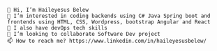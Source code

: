 
    👋 Hi, I’m Haileyesus Belew
    👀 I’m interested in coding backends using C# Java Spring boot and frontends using HTML, CSS, Wordpress, bootstrap Angular and React
    🌱 I also have devOps tech skills
    💞️ I’m looking to collaborate Software Dev project
    📫 How to reach me? https://www.linkedin.com/in/haileyesusbelew/


